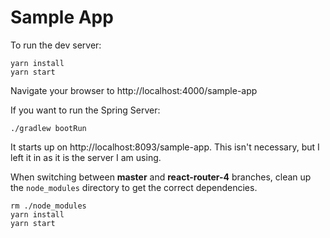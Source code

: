 # Sample App

To run the dev server:

```
yarn install
yarn start
```

Navigate your browser to http://localhost:4000/sample-app

If you want to run the Spring Server:

```
./gradlew bootRun
```

It starts up on http://localhost:8093/sample-app. This isn't necessary, but I left it in as it is the server I am using.

When switching between **master** and **react-router-4** branches, clean up the `node_modules` directory to get the 
correct dependencies.

```
rm ./node_modules
yarn install
yarn start
```
